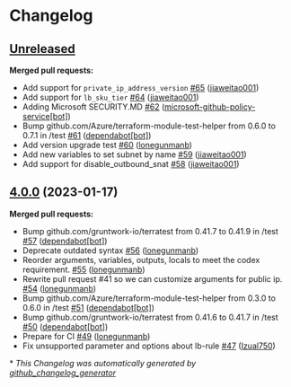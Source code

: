 # Changelog

## [Unreleased](https://github.com/Azure/terraform-azurerm-loadbalancer/tree/HEAD)

**Merged pull requests:**

- Add support for `private_ip_address_version` [\#65](https://github.com/Azure/terraform-azurerm-loadbalancer/pull/65) ([jiaweitao001](https://github.com/jiaweitao001))
- Add support for `lb_sku_tier` [\#64](https://github.com/Azure/terraform-azurerm-loadbalancer/pull/64) ([jiaweitao001](https://github.com/jiaweitao001))
- Adding Microsoft SECURITY.MD [\#62](https://github.com/Azure/terraform-azurerm-loadbalancer/pull/62) ([microsoft-github-policy-service[bot]](https://github.com/apps/microsoft-github-policy-service))
- Bump github.com/Azure/terraform-module-test-helper from 0.6.0 to 0.7.1 in /test [\#61](https://github.com/Azure/terraform-azurerm-loadbalancer/pull/61) ([dependabot[bot]](https://github.com/apps/dependabot))
- Add version upgrade test [\#60](https://github.com/Azure/terraform-azurerm-loadbalancer/pull/60) ([lonegunmanb](https://github.com/lonegunmanb))
- Add new variables to set subnet by name [\#59](https://github.com/Azure/terraform-azurerm-loadbalancer/pull/59) ([jiaweitao001](https://github.com/jiaweitao001))
- Add support for disable\_outbound\_snat [\#58](https://github.com/Azure/terraform-azurerm-loadbalancer/pull/58) ([jiaweitao001](https://github.com/jiaweitao001))

## [4.0.0](https://github.com/Azure/terraform-azurerm-loadbalancer/tree/4.0.0) (2023-01-17)

**Merged pull requests:**

- Bump github.com/gruntwork-io/terratest from 0.41.7 to 0.41.9 in /test [\#57](https://github.com/Azure/terraform-azurerm-loadbalancer/pull/57) ([dependabot[bot]](https://github.com/apps/dependabot))
- Deprecate outdated syntax [\#56](https://github.com/Azure/terraform-azurerm-loadbalancer/pull/56) ([lonegunmanb](https://github.com/lonegunmanb))
- Reorder arguments, variables, outputs, locals to meet the codex requirement. [\#55](https://github.com/Azure/terraform-azurerm-loadbalancer/pull/55) ([lonegunmanb](https://github.com/lonegunmanb))
- Rewrite pull request \#41 so we can customize arguments for public ip. [\#54](https://github.com/Azure/terraform-azurerm-loadbalancer/pull/54) ([lonegunmanb](https://github.com/lonegunmanb))
- Bump github.com/Azure/terraform-module-test-helper from 0.3.0 to 0.6.0 in /test [\#51](https://github.com/Azure/terraform-azurerm-loadbalancer/pull/51) ([dependabot[bot]](https://github.com/apps/dependabot))
- Bump github.com/gruntwork-io/terratest from 0.41.6 to 0.41.7 in /test [\#50](https://github.com/Azure/terraform-azurerm-loadbalancer/pull/50) ([dependabot[bot]](https://github.com/apps/dependabot))
- Prepare for CI [\#49](https://github.com/Azure/terraform-azurerm-loadbalancer/pull/49) ([lonegunmanb](https://github.com/lonegunmanb))
- Fix unsupported parameter and options about lb-rule [\#47](https://github.com/Azure/terraform-azurerm-loadbalancer/pull/47) ([Izual750](https://github.com/Izual750))



\* *This Changelog was automatically generated by [github_changelog_generator](https://github.com/github-changelog-generator/github-changelog-generator)*
